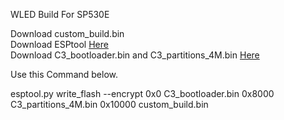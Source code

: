 WLED Build For SP530E

Download custom_build.bin  
Download ESPtool [Here](https://github.com/espressif/esptool/releases)  
Download C3_bootloader.bin and C3_partitions_4M.bin [Here](https://github.com/Aircoookie/WLED/releases/tag/v0.15.0-b2)  
  
Use this Command below.  

esptool.py write_flash --encrypt 0x0 C3_bootloader.bin 0x8000 C3_partitions_4M.bin 0x10000 custom_build.bin
